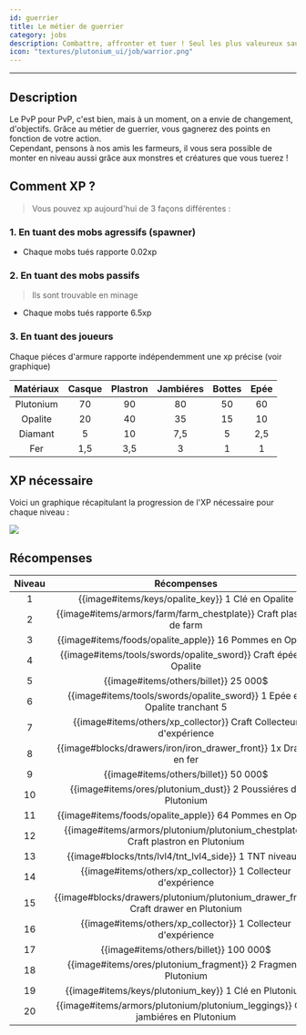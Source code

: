 ```yaml
---
id: guerrier
title: Le métier de guerrier
category: jobs
description: Combattre, affronter et tuer ! Seul les plus valeureux sauront atteindre la fin de cet objectif.
icon: "textures/plutonium_ui/job/warrior.png"
---
```

___
## Description

Le PvP pour PvP, c'est bien, mais à un moment, on a envie de changement, d'objectifs. Grâce au métier de guerrier, vous gagnerez des points en fonction de votre action.  
Cependant, pensons à nos amis les farmeurs, il vous sera possible de monter en niveau aussi grâce aux monstres et créatures que vous tuerez !

## Comment XP ?

> Vous pouvez xp aujourd'hui de 3 façons différentes :

### 1. En tuant des mobs agressifs (spawner)

- Chaque mobs tués rapporte 0.02xp

### 2. En tuant des mobs passifs

> Ils sont trouvable en minage

- Chaque mobs tués rapporte 6.5xp 

### 3. En tuant des joueurs

Chaque piéces d'armure rapporte indépendemment une xp précise (voir graphique)

Matériaux | Casque | Plastron | Jambiéres | Bottes | Epée 
:----: | :---------: | :---------: | :---------: | :---------:| :---------: 
Plutonium | 70 | 90 | 80 | 50 | 60
Opalite | 20 | 40 | 35 | 15 | 10
Diamant | 5 | 10 | 7,5 | 5 | 2,5
Fer | 1,5 | 3,5 | 3 | 1 | 1

## XP nécessaire

Voici un graphique récapitulant la progression de l'XP nécessaire pour chaque niveau :  

<img style="margin: 0 auto;" src="https://user-images.githubusercontent.com/109299545/179062119-d4ceae2f-0a9e-4d0b-a375-7fd3b3452178.PNG">

## Récompenses

Niveau | Récompenses
:----: | :---------: 
1 | {{image#items/keys/opalite_key}} 1 Clé en Opalite 
2 | {{image#items/armors/farm/farm_chestplate}} Craft plastron de farm 
3 | {{image#items/foods/opalite_apple}} 16 Pommes en Opalite 
4 | {{image#items/tools/swords/opalite_sword}} Craft épée en Opalite 
5 | {{image#items/others/billet}} 25 000$ 
6 | {{image#items/tools/swords/opalite_sword}} 1 Epée en Opalite tranchant 5 
7 | {{image#items/others/xp_collector}} Craft Collecteur d'expérience 
8 | {{image#blocks/drawers/iron/iron_drawer_front}} 1x Drawer en fer 
9 | {{image#items/others/billet}} 50 000$ 
10 | {{image#items/ores/plutonium_dust}} 2 Poussiéres de Plutonium 
11 | {{image#items/foods/opalite_apple}} 64 Pommes en Opalite 
12 | {{image#items/armors/plutonium/plutonium_chestplate}} Craft plastron en Plutonium 
13 | {{image#blocks/tnts/lvl4/tnt_lvl4_side}} 1 TNT niveau 4
14 | {{image#items/others/xp_collector}} 1 Collecteur d'expérience 
15 | {{image#blocks/drawers/plutonium/plutonium_drawer_front}} Craft drawer en Plutonium 
16 | {{image#items/others/xp_collector}} 1 Collecteur d'expérience 
17 | {{image#items/others/billet}} 100 000$ 
18 | {{image#items/ores/plutonium_fragment}} 2 Fragments Plutonium 
19 | {{image#items/keys/plutonium_key}} 1 Clé en Plutonium 
20 | {{image#items/armors/plutonium/plutonium_leggings}} Craft jambiéres en Plutonium
